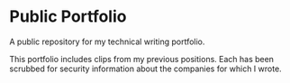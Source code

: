 # Public Portfolio
A public repository for my technical writing portfolio.

This portfolio includes clips from my previous positions. Each has been scrubbed for security information about the companies for which I wrote.
